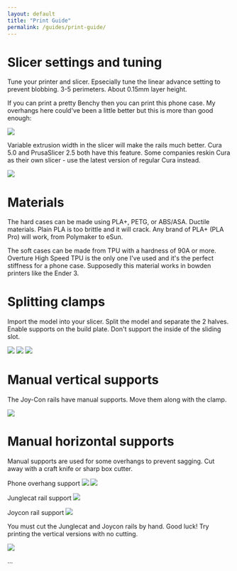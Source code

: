```yaml
---
layout: default
title: "Print Guide"
permalink: /guides/print-guide/
---
```


# Slicer settings and tuning

Tune your printer and slicer. Epsecially tune the linear advance setting to prevent blobbing. 3-5 perimeters. About 0.15mm layer height.

If you can print a pretty Benchy then you can print this phone case. My overhangs here could've been a little better but this is more than good enough:

![](/images/print-guide/benchy.jpg)

Variable extrusion width in the slicer will make the rails much better. Cura 5.0 and PrusaSlicer 2.5 both have this feature. Some companies reskin Cura as their own slicer - use the latest version of regular Cura instead.

![](/images/print-guide/arachne.png)

# Materials

The hard cases can be made using PLA+, PETG, or ABS/ASA. Ductile materials. Plain PLA is too brittle and it will crack. Any brand of PLA+ (PLA Pro) will work, from Polymaker to eSun.

The soft cases can be made from TPU with a hardness of 90A or more. Overture High Speed TPU is the only one I've used and it's the perfect stiffness for a phone case. Supposedly this material works in bowden printers like the Ender 3.

# Splitting clamps

Import the model into your slicer. Split the model and separate the 2 halves. Enable supports on the build plate. Don't support the inside of the sliding slot.

![](/images/print-guide/split1.png)
![](/images/print-guide/split2.png)
![](/images/print-guide/split3.png)

# Manual vertical supports
The Joy-Con rails have manual supports. Move them along with the clamp. 

![](/images/print-guide/split4.png)

# Manual horizontal supports 

Manual supports are used for some overhangs to prevent sagging. Cut away with a craft knife or sharp box cutter.

Phone overhang support
![](/images/print-guide/manual-phone1.png)
![](/images/print-guide/manual-phone2.png)

Junglecat rail support
![](/images/print-guide/manual-junglecat.png)

Joycon rail support
![](/images/print-guide/manual-joycon.png)

You must cut the Junglecat and Joycon rails by hand. Good luck! Try printing the vertical versions with no cutting.

![](/images/print-guide/cut-rail.jpg)

...